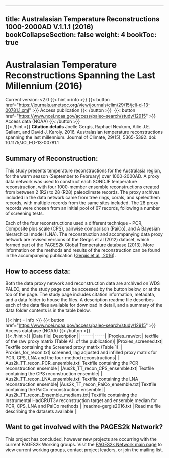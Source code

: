 
---
title: Australasian Temperature Reconstructions 1000-2000AD V.1.1.1 (2016)
bookCollapseSection: false
weight: 4
bookToc: true
---
# Australasian Temperature Reconstructions Spanning the Last Millennium (2016)

Current version: v2.0
{{< hint = info >}}
{{< button href="https://journals.ametsoc.org/view/journals/clim/29/15/jcli-d-13-00781.1.xml" >}} 
Access publication {{< /button >}} &nbsp;{{< button href="https://www.ncei.noaa.gov/access/paleo-search/study/12915" >}} 
Access data (NOAA) {{< /button >}}  
{{< /hint >}} 
**Citation details**
Joelle Gergis, Raphael Neukom, Ailie J.E. Gallant, and David J. Karoly. 2016. Australasian temperature reconstructions spanning the last millennium. Journal of Climate, 29(15), 5365-5392. doi: 10.1175/JCLI-D-13-00781.1

## Summary of Reconstruction:

This study presents temperature reconstructions for the Australasia region, for the warm season (September to February) over 1000-2000AD. A proxy data network was used to construct each SONDJF temperature reconstruction, with four 1000-member ensemble reconstructions created from between 2 (R2)  to 28 (R28) paleoclimate records. The proxy archives included in the data network came from tree rings, corals, and speleothem records, with multiple records from the same sites included. The 28 proxy records were chosen from an initial pool of 67 records, following a number of screening tests.

Each of the four reconstructions used a different technique - PCR, Composite plus scale (CPS), pairwise comparison (PaiCo), and A Bayesian hierarchical model (LNA). The reconstruction and accompanying data proxy network are revised versions of the Gergis et al (2012) dataset, which formed part of the PAGES2k Global Temperature database (2013). More information on the methods and results of the reconstruction can be found in the accompanying publication ([Gergis et al., 2016](https://journals.ametsoc.org/view/journals/clim/29/15/jcli-d-13-00781.1.xml)).

## How to access data:
Both the data proxy network and reconstruction data are archived on WDS PALEO, and the study page can be accessed by the button below, or at the top of the page. The study page includes citation information, metadata, and a data folder to house the files. A description readme file describes each of the data files available for download in detail, and a summary of the data folder contents is in the table below.

{{< hint = info >}}
{{< button href="https://www.ncei.noaa.gov/access/paleo-search/study/12915" >}} 
Access database (NOAA) {{< /button >}}  
{{< /hint >}}
|Data file| Description|
|------|-----|
|Proxies_raw/txt | textfile of the raw proxy matrix (Table A1. of the publication)|
|Proxies_screened.txt| Textfile containing the Screened proxy matrix (Table 1)|
| Proxies_for_recon.txt| screened, lag adjusted and infilled proxy matrix for PCR, CPS, LNA and the four-method reconstructions|
| Aus2k_TT_recon_PCR_ensemble.txt| Textfile containing the PCR reconstruction ensemble |
|Aus2k_TT_recon_CPS_ensemble.txt| Textfile containing the CPS reconstruction ensemble|
| Aus2k_TT_recon_LNA_ensemble.txt| Textfile containing the  LNA reconstruction ensemble|
|Aus2k_TT_recon_PaiCo_ensemble.txt| Textfile containing the PaiCo reconstruction ensemble|
| Aus2k_TT_recon_Ensemble_medians.txt| Textfile containing the Instrumental HadCRUT3v reconstruction target and ensemble median for PCR, CPS, LNA and PaiCo methods |
|readme-gergis2016.txt | Read me file describing the datasets available |

## Want to get involved with the PAGES2k Network?
This project has concluded, however new projects are occurring with the current PAGES2k Working groups. Visit the [PAGES2k Network main page](https://pastglobalchanges.org/science/wg/2k-network/projects) to view current working groups, contact project leaders, or join the mailing list.
